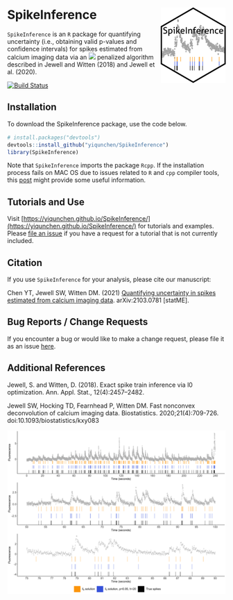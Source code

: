 # SpikeInference <img src="spike_inference_hex.png" align="right" width="150px"/>

`SpikeInference` is an `R` package for quantifying uncertainty (i.e., obtaining valid p-values and confidence intervals) for spikes estimated from calcium imaging data via an <img src="https://render.githubusercontent.com/render/math?math=\ell_0"> penalized algorithm described in Jewell and Witten (2018) and Jewell et al. (2020).

[![Build Status](https://travis-ci.com/yiqunchen/SpikeInference.svg?token=quzzuXpzUN1XM57uHTXX&branch=main)](https://travis-ci.com/yiqunchen/SpikeInference)

## Installation

To download the SpikeInference package, use the code below.
``` r
# install.packages("devtools")
devtools::install_github("yiqunchen/SpikeInference")
library(SpikeInference)
```

Note that `SpikeInference` imports the package `Rcpp`. If the installation process fails on MAC OS due to issues related to `R` and `cpp` compiler tools, this [post](https://thecoatlessprofessor.com/programming/cpp/r-compiler-tools-for-rcpp-on-macos/) might provide some useful information.

## Tutorials and Use
Visit [https://yiqunchen.github.io/SpikeInference/](https://yiqunchen.github.io/SpikeInference/) for tutorials and examples. Please [file an issue](https://github.com/yiqunchen/SpikeInference/issues) if you have a request for a tutorial that is not currently included.

## Citation

If you use `SpikeInference` for your analysis, please cite our manuscript:

Chen YT, Jewell SW, Witten DM. (2021) [Quantifying uncertainty in spikes estimated from calcium imaging data](https://arxiv.org/abs/2103.07818). arXiv:2103.0781 [statME].

## Bug Reports / Change Requests

If you encounter a bug or would like to make a change request, please file it as an issue [here](https://github.com/yiqunchen/SpikeInference/issues).

## Additional References
Jewell, S. and Witten, D. (2018). Exact spike train inference via l0 optimization. Ann. Appl. Stat., 12(4):2457–2482.

Jewell SW, Hocking TD, Fearnhead P, Witten DM. Fast nonconvex deconvolution of calcium imaging data. Biostatistics. 2020;21(4):709-726. doi:10.1093/biostatistics/kxy083

![](https://github.com/yiqunchen/SpikeInference/blob/main/man/figures/combined_plot_exp_7_cell_29_paper_example.png)
